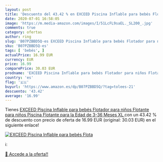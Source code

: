 ```yaml
---
layout: post
title: 'Descuento del 43.42 % en EXCEED Piscina Inflable para bebés Flota'
date: 2020-07-01 16:58:05
image: 'https://m.media-amazon.com/images/I/51LcFL9saEL._SL200_.jpg'
comments: true
category: ofertas
author: ring
slug: 'B07PZBBD5Q-es EXCEED Piscina Inflable para bebés Flotador para niños...'
sku: 'B07PZBBD5Q-es'
tags: [ 'bebés', ]
actualPrice: 16.99 EUR
currency: EUR
price: 16.99
comparePrice: 30.03 EUR
prodname: 'EXCEED Piscina Inflable para bebés Flotador para niños Flotante para niños  Piscina Flotante para la Edad de 3-36 Meses  XL '
country: 'es'
flag: '🇪🇸'
buyurl: 'https://www.amazon.es/dp/B07PZBBD5Q/?tag=tolees-21'
descuento: '43.42'
average: '16.99'
---
```


Tienes [EXCEED Piscina Inflable para bebés Flotador para niños Flotante para niños  Piscina Flotante para la Edad de 3-36 Meses  XL ](https://www.amazon.es/dp/B07PZBBD5Q/?tag=tolees-21) con un 43.42 % de descuento con precio de oferta de 16.99 EUR (original: 30.03 EUR) en el siguiente enlace!

[![EXCEED Piscina Inflable para bebés Flota](https://m.media-amazon.com/images/I/51LcFL9saEL._SL200_.jpg)](https://www.amazon.es/dp/B07PZBBD5Q/?tag=tolees-21)

ℹ️:


[🛒 Accede a la oferta!!](https://www.amazon.es/dp/B07PZBBD5Q/?tag=tolees-21)
